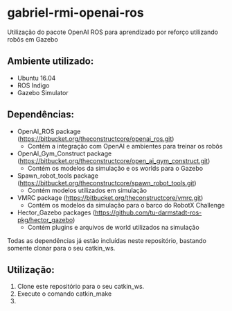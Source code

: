 # gabriel-rmi-openai-ros
Utilização do pacote OpenAI ROS para aprendizado por reforço utilizando robôs em Gazebo

## Ambiente utilizado:
- Ubuntu 16.04
- ROS Indigo
- Gazebo Simulator

## Dependências:
- OpenAI_ROS package (https://bitbucket.org/theconstructcore/openai_ros.git)
  - Contém a integração com OpenAI e ambientes para treinar os robôs
- OpenAI_Gym_Construct package (https://bitbucket.org/theconstructcore/open_ai_gym_construct.git)
  - Contém os modelos da simulação e os worlds para o Gazebo
- Spawn_robot_tools package (https://bitbucket.org/theconstructcore/spawn_robot_tools.git)
  - Contém modelos utilizados em simulação
- VMRC package (https://bitbucket.org/theconstructcore/vmrc.git)
  - Contém os modelos da simulação para o barco do RobotX Challenge
- Hector_Gazebo packages (https://github.com/tu-darmstadt-ros-pkg/hector_gazebo)
  - Contém plugins e arquivos de world utilizados na simulação

Todas as dependências já estão incluídas neste repositório, bastando somente clonar para o seu catkin_ws.

## Utilização:

1. Clone este repositório para o seu catkin_ws.
2. Execute o comando catkin_make
3. 
